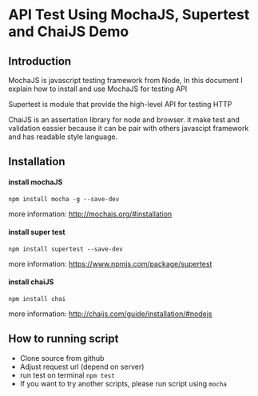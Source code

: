 # API Test Using MochaJS, Supertest and ChaiJS Demo
## Introduction
MochaJS is javascript testing framework from Node, In this document I explain how to install and use MochaJS for testing API

Supertest is module that provide the high-level API for testing HTTP

ChaiJS is an assertation library for node and browser. it make test and validation eassier because it can be pair with others javascipt framework and has readable style language.

## Installation

#### install mochaJS
`npm install mocha -g --save-dev`

more information:
http://mochajs.org/#installation

#### install super test
`npm install supertest --save-dev`

more information:
https://www.npmjs.com/package/supertest

#### install chaiJS
`npm install chai`

more information:
http://chaijs.com/guide/installation/#nodejs

## How to running script
* Clone source from github
* Adjust request url (depend on server)
* run test on terminal
`npm test`
* If you want to try another scripts, please run script using `mocha`








